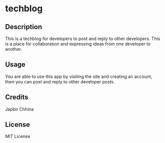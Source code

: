 # techblog

## Description
This is a techblog for developers to post and reply to other developers. This is a place for collaboration and expressing ideas from one developer to another.

## Usage
You are able to use this app by visiting the site and creating an account, then you can post and reply to other developer posts.

## Credits
Japbir Chhina

## License
MIT License